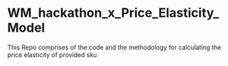 # WM_hackathon_x_Price_Elasticity_Model
This Repo comprises of the code and the methodology for calculating the price elasticity of provided sku 
